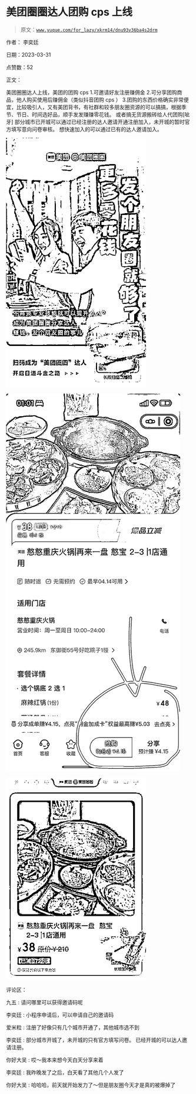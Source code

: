 # 美团圈圈达人团购 cps 上线

> 原文：[`www.yuque.com/for_lazy/xkrm14/dnu93v36ba4s2drm`](https://www.yuque.com/for_lazy/xkrm14/dnu93v36ba4s2drm)

作者： 李奕廷

日期：2023-03-31

点赞数：52

正文：

美团圈圈达人上线，美团的团购 cps 1.可邀请好友注册赚佣金 2.可分享团购商品，他人购买使用后赚佣金（类似抖音团购 cps ） 3.团购的东西价格确实非常便宜，比较吸引人，又有美团背书，有社群和较多朋友圈资源的可以搞搞，根据季节、节日、时间选好品，顺手发发赚赚零花钱。 或者搞无货源搬砖给人代团购[呲牙] 部分城市已开城可以通过已经注册的达人邀请开通注册加入，未开城的暂时官方填写意向问卷审核。 想快速加入的可以通过已有的达人邀请加入。

![](img/1287ae7890ae225b9ea618454704d218.png)  

![](img/fb0631afc62e743e7391c75f919a101e.png)  

![](img/37f98feb9655db38e6bab5b4377e11ac.png)  

评论区：

九五 : 请问哪里可以获得邀请码呢

李奕廷 : 小程序申请后，可以申请自己的邀请码

爱米粒 : 注册了好像只有几个城市开通了，其他城市选不到

李奕廷 : 部分城市开城了，未开城的只有官方填写问卷。 已经开城的可以达人邀请注册。

你好大吴 : 哎～我本来想今天白天分享来着

李奕廷 : 我昨晚发了之后，白天看了其他几个人发了

你好大吴 : 哈哈哈，前天就开始发力了～但是朋友圈今天才是真的被爆掉了

